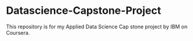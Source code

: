 # Datascience-Capstone-Project
This repository is for my Applied Data Science Cap stone project by IBM on Coursera.
